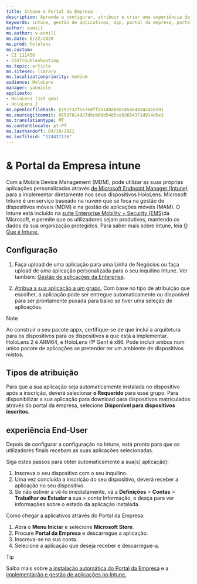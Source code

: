 ```yaml
---
title: Intune e Portal da Empresa
description: Aprenda a configurar, atribuir e criar uma experiência de utilizador confortável com a Intune, a gestão de dispositivos móveis e o portal da empresa.
keywords: intune, gestão de aplicativos, app, portal da empresa, portal, hololens
author: evmill
ms.author: v-evmill
ms.date: 6/22/2020
ms.prod: hololens
ms.custom:
- CI 111456
- CSSTroubleshooting
ms.topic: article
ms.sitesec: library
ms.localizationpriority: medium
audience: HoloLens
manager: yannisle
appliesto:
- HoloLens (1st gen)
- HoloLens 2
ms.openlocfilehash: b192732f5e7edffaa1d0ab081454e4034c416191
ms.sourcegitcommit: 05537014d27d9cb60d5485ce93654371d914d5e3
ms.translationtype: MT
ms.contentlocale: pt-PT
ms.lasthandoff: 09/10/2021
ms.locfileid: "124427176"
---
```

# <a name="intune--company-portal"></a>& Portal da Empresa intune

Com a Mobile Device Management (MDM), pode utilizar as suas próprias aplicações personalizadas através [de Microsoft Endpoint Manager (Intune)](/intune/windows-holographic-for-business) para a implementar diretamente nos seus dispositivos HoloLens. Microsoft Intune é um serviço baseado na nuvem que se foca na gestão de dispositivos móveis (MDM) e na gestão de aplicações móveis (MAM). O Intune está incluído na [suite Enterprise Mobility + Security (EMS)](https://www.microsoft.com/microsoft-365/enterprise-mobility-security)da Microsoft, e permite que os utilizadores sejam produtivos, mantendo os dados da sua organização protegidos. Para saber mais sobre Intune, leia [O Que é Intune.](/mem/intune/fundamentals/what-is-intune)

## <a name="setup"></a>Configuração

1. Faça upload de uma aplicação para uma Linha de Negócios ou faça upload de uma aplicação personalizada para o seu inquilino Intune. Ver também: [Gestão de aplicações da Enterprise](/windows/client-management/mdm/enterprise-app-management).

2. [Atribua a sua aplicação a um grupo.](/mem/intune/apps/apps-deploy) Com base no tipo de atribuição que escolher, a aplicação pode ser entregue automaticamente ou disponível para ser prontamente puxada para baixo se tiver uma seleção de aplicações.

> [!NOTE]
> Ao construir o seu pacote appx, certifique-se de que inclui a arquitetura para os dispositivos para os dispositivos a que está a implementar. HoloLens 2 é ARM64, e HoloLens (1ª Gen) é x86. Pode incluir ambos num único pacote de aplicações se pretender ter um ambiente de dispositivos mistos.

## <a name="assignment-types"></a>Tipos de atribuição

Para que a sua aplicação seja automaticamente instalada no dispositivo após a inscrição, deverá selecionar **o Requerido** para esse grupo.
Para disponibilizar a sua aplicação para download para dispositivos matriculados através do portal da empresa, selecione **Disponível para dispositivos inscritos.**

## <a name="end-user-experience"></a>experiência End-User

Depois de configurar a configuração no Intune, está pronto para que os utilizadores finais recebam as suas aplicações selecionadas.

Siga estes passos para obter automaticamente a sua(s) aplicação):

1. Inscreva o seu dispositivo com o seu inquilino.
2. Uma vez concluída a inscrição do seu dispositivo, deverá receber a aplicação no seu dispositivo.
3. Se não estiver a vê-lo imediatamente, vá a **Definições**  >  **Contas**  >  **Trabalhar ou Estudar a** sua  >  *conta* Informação, e desça para ver informações sobre o estado da aplicação instalada.

Como chegar a aplicativos através do Portal da Empresa:

1. Abra o **Menu Iniciar** e selecione **Microsoft Store**.
2. Procure **Portal da Empresa** e descarregue a aplicação.
3. Inscreva-se na sua conta.
4. Selecione a aplicação que deseja receber e descarregue-a.

> [!Tip]
> Saiba mais sobre [a instalação automática do Portal da Empresa](/mem/intune/apps/company-portal-app) e a [implementação e gestão de aplicações no Intune.](/mem/intune/fundamentals/windows-holographic-for-business#deploy-and-manage-apps)
